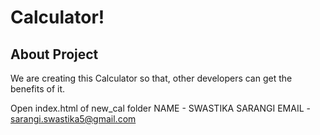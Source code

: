 
# Calculator!

## About Project

We are creating this Calculator so that, other developers can get the benefits of it.

Open index.html of new_cal folder
NAME - SWASTIKA SARANGI
EMAIL - sarangi.swastika5@gmail.com
